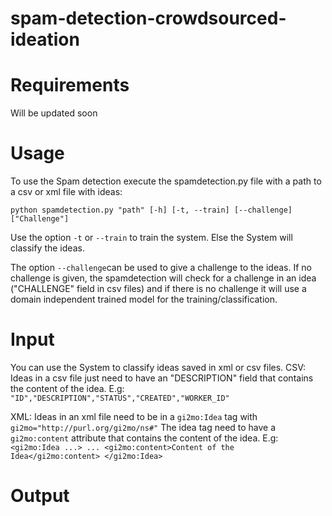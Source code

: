 # spam-detection-crowdsourced-ideation

# Requirements
Will be updated soon

# Usage
To use the Spam detection execute the spamdetection.py file with a path to a csv or xml file with ideas:
``` 
python spamdetection.py "path" [-h] [-t, --train] [--challenge] ["Challenge"]
```

Use the option `-t` or `--train` to train the system.
Else the System will classify the ideas.

The option `--challenge`can be used to give a challenge to the ideas.
If no challenge is given, the spamdetection will check for a challenge in an idea ("CHALLENGE" field in csv files) and if there is no challenge it will use a domain independent trained model for the training/classification.

# Input
You can use the System to classify ideas saved in xml or csv files. 
CSV: Ideas in a csv file just need to have an "DESCRIPTION" field that contains the content of the idea.
     E.g: `"ID","DESCRIPTION","STATUS","CREATED","WORKER_ID"`
    
XML: Ideas in an xml file need to be in a `gi2mo:Idea` tag with `gi2mo="http://purl.org/gi2mo/ns#"`
     The idea tag need to have a `gi2mo:content` attribute that contains the content of the idea.
     E.g: ```<gi2mo:Idea ...>
                  ...
                  <gi2mo:content>Content of the Idea</gi2mo:content>
             </gi2mo:Idea>```

# Output
